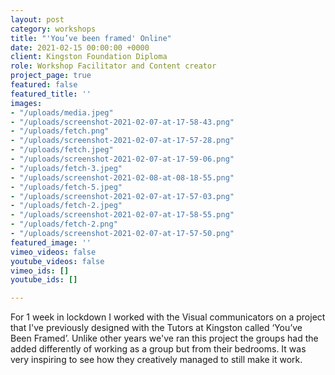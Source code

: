 ```yaml
---
layout: post
category: workshops
title: "'You’ve been framed' Online"
date: 2021-02-15 00:00:00 +0000
client: Kingston Foundation Diploma
role: Workshop Facilitator and Content creator
project_page: true
featured: false
featured_title: ''
images:
- "/uploads/media.jpeg"
- "/uploads/screenshot-2021-02-07-at-17-58-43.png"
- "/uploads/fetch.png"
- "/uploads/screenshot-2021-02-07-at-17-57-28.png"
- "/uploads/fetch.jpeg"
- "/uploads/screenshot-2021-02-07-at-17-59-06.png"
- "/uploads/fetch-3.jpeg"
- "/uploads/screenshot-2021-02-08-at-08-18-55.png"
- "/uploads/fetch-5.jpeg"
- "/uploads/screenshot-2021-02-07-at-17-57-03.png"
- "/uploads/fetch-2.jpeg"
- "/uploads/screenshot-2021-02-07-at-17-58-55.png"
- "/uploads/fetch-2.png"
- "/uploads/screenshot-2021-02-07-at-17-57-50.png"
featured_image: ''
vimeo_videos: false
youtube_videos: false
vimeo_ids: []
youtube_ids: []

---
```

For 1 week in lockdown I worked with the Visual communicators on a project that I've previously designed with the Tutors at Kingston called ‘You’ve Been Framed’. Unlike other years we've ran this project the groups had the added differently of working as a group but from their bedrooms. It was very inspiring to see how they creatively managed to still make it work.